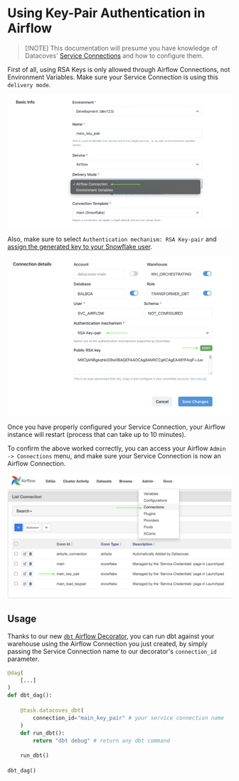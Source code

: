 # Using Key-Pair Authentication in Airflow

> [!NOTE] This documentation will presume you have knowledge of Datacoves' [Service Connections](/how-tos/datacoves/how_to_service_connections.md) and how to configure them.

First of all, using RSA Keys is only allowed through Airflow Connections, not Environment Variables. Make sure your Service Connection is using this `delivery mode`.

![alt text](assets/delivery_mode_airflow_connection.png)

Also, make sure to select `Authentication mechanism: RSA Key-pair` and [assign the generated key to your Snowflake user](https://docs.snowflake.com/en/user-guide/key-pair-auth#assign-the-public-key-to-a-snowflake-user).

![authentication_mechanism_copy](assets/authentication_mechanism_copy.png)

Once you have properly configured your Service Connection, your Airflow instance will restart (process that can take up to 10 minutes).

To confirm the above worked correctly, you can access your Airflow `Admin -> Connections` menu, and make sure your Service Connection  is now an Airflow Connection.

![airflow_admin_connections](assets/airflow_admin_connections.png)

## Usage

Thanks to our new [`dbt` Airflow Decorator](/reference/airflow/datacoves-decorators.md), you can run dbt against your warehouse using the Airflow Connection you just created, by simply passing the Service Connection name to our decorator's `connection_id` parameter.



```python
@dag(
    [...]
)
def dbt_dag():

    @task.datacoves_dbt(
        connection_id="main_key_pair" # your service connection name
    )
    def run_dbt():
        return "dbt debug" # return any dbt command

    run_dbt()

dbt_dag()
```